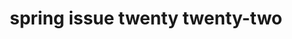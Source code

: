 ---
title: spring issue twenty twenty-two
meta: spring 2022
link: https://issuu.com/rhhsspyglass2022/docs/spring_issue_2022_final
img: images/2022-spring/IMG_6126.jpg
alt: spring 2022
color: "#916c70"
issue: true
---